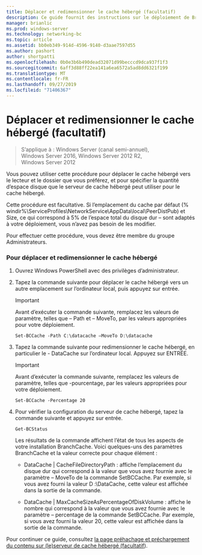 ```yaml
---
title: Déplacer et redimensionner le cache hébergé (facultatif)
description: Ce guide fournit des instructions sur le déploiement de BranchCache en mode de cache hébergé sur les ordinateurs exécutant Windows Server 2016 et Windows 10
manager: brianlic
ms.prod: windows-server
ms.technology: networking-bc
ms.topic: article
ms.assetid: bb0eb349-914d-4596-9140-d3aae7597d55
ms.author: pashort
author: shortpatti
ms.openlocfilehash: 0b0e3b6b490dead32071d99becccd9dca937f1f3
ms.sourcegitcommit: 6aff3d88ff22ea141a6ea6572a5ad8dd6321f199
ms.translationtype: MT
ms.contentlocale: fr-FR
ms.lasthandoff: 09/27/2019
ms.locfileid: "71406367"
---
```

# <a name="move-and-resize-the-hosted-cache-optional"></a>Déplacer et redimensionner le cache hébergé \(facultatif\)

>S’applique à : Windows Server (canal semi-annuel), Windows Server 2016, Windows Server 2012 R2, Windows Server 2012

Vous pouvez utiliser cette procédure pour déplacer le cache hébergé vers le lecteur et le dossier que vous préférez, et pour spécifier la quantité d’espace disque que le serveur de cache hébergé peut utiliser pour le cache hébergé.

Cette procédure est facultative. Si l’emplacement du cache par défaut \(% windir%\\ServiceProfiles\\NetworkService\\AppData\\local\\PeerDistPub\) et Size, ce qui correspond à 5% de l’espace total du disque dur – sont adaptés à votre déploiement, vous n’avez pas besoin de les modifier.

Pour effectuer cette procédure, vous devez être membre du groupe Administrateurs.

### <a name="to-move-and-resize-the-hosted-cache"></a>Pour déplacer et redimensionner le cache hébergé

1. Ouvrez Windows PowerShell avec des privilèges d’administrateur.

2. Tapez la commande suivante pour déplacer le cache hébergé vers un autre emplacement sur l’ordinateur local, puis appuyez sur entrée.

    > [!IMPORTANT]
    > Avant d’exécuter la commande suivante, remplacez les valeurs de paramètre, telles que – Path et – MoveTo, par les valeurs appropriées pour votre déploiement.

    ``` 
    Set-BCCache -Path C:\datacache –MoveTo D:\datacache
    ``` 

3.  Tapez la commande suivante pour redimensionner le cache hébergé, en particulier le \- DataCache sur l’ordinateur local. Appuyez sur ENTRÉE.

    > [!IMPORTANT]
    > Avant d’exécuter la commande suivante, remplacez les valeurs de paramètre, telles que \-pourcentage, par les valeurs appropriées pour votre déploiement.  

    ``` 
    Set-BCCache -Percentage 20
    ``` 

4.  Pour vérifier la configuration du serveur de cache hébergé, tapez la commande suivante et appuyez sur entrée.

    ``` 
    Get-BCStatus
    ``` 

    Les résultats de la commande affichent l’état de tous les aspects de votre installation BranchCache. Voici quelques-uns des paramètres BranchCache et la valeur correcte pour chaque élément :

    -   DataCache | CacheFileDirectoryPath : affiche l’emplacement du disque dur qui correspond à la valeur que vous avez fournie avec le paramètre – MoveTo de la commande SetBCCache. Par exemple, si vous avez fourni la valeur D :\\DataCache, cette valeur est affichée dans la sortie de la commande.

    -   DataCache | MaxCacheSizeAsPercentageOfDiskVolume : affiche le nombre qui correspond à la valeur que vous avez fournie avec le paramètre – percentage de la commande SetBCCache. Par exemple, si vous avez fourni la valeur 20, cette valeur est affichée dans la sortie de la commande.

Pour continuer ce guide, consultez [la page préhachage et préchargement du contenu sur &#40;le&#41;serveur de cache hébergé (facultatif](7-Bc-Prehash-Preload.md)).